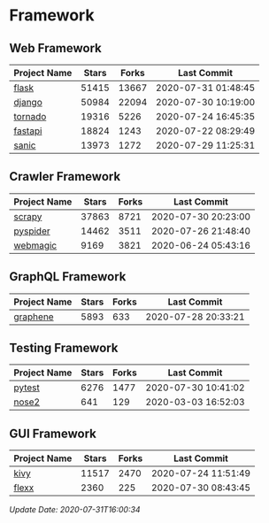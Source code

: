# Framework

## Web Framework

| Project Name | Stars | Forks | Last Commit |
| ------------ | ----- | ----- | ----------- |
| [flask](https://github.com/pallets/flask) | 51415 | 13667 | 2020-07-31 01:48:45 |
| [django](https://github.com/django/django) | 50984 | 22094 | 2020-07-30 10:19:00 |
| [tornado](https://github.com/tornadoweb/tornado) | 19316 | 5226 | 2020-07-24 16:45:35 |
| [fastapi](https://github.com/tiangolo/fastapi) | 18824 | 1243 | 2020-07-22 08:29:49 |
| [sanic](https://github.com/huge-success/sanic) | 13973 | 1272 | 2020-07-29 11:25:31 |

## Crawler Framework

| Project Name | Stars | Forks | Last Commit |
| ------------ | ----- | ----- | ----------- |
| [scrapy](https://github.com/scrapy/scrapy) | 37863 | 8721 | 2020-07-30 20:23:00 |
| [pyspider](https://github.com/binux/pyspider) | 14462 | 3511 | 2020-07-26 21:48:40 |
| [webmagic](https://github.com/code4craft/webmagic) | 9169 | 3821 | 2020-06-24 05:43:16 |

## GraphQL Framework

| Project Name | Stars | Forks | Last Commit |
| ------------ | ----- | ----- | ----------- |
| [graphene](https://github.com/graphql-python/graphene) | 5893 | 633 | 2020-07-28 20:33:21 |

## Testing Framework

| Project Name | Stars | Forks | Last Commit |
| ------------ | ----- | ----- | ----------- |
| [pytest](https://github.com/pytest-dev/pytest) | 6276 | 1477 | 2020-07-30 10:41:02 |
| [nose2](https://github.com/nose-devs/nose2) | 641 | 129 | 2020-03-03 16:52:03 |

## GUI Framework

| Project Name | Stars | Forks | Last Commit |
| ------------ | ----- | ----- | ----------- |
| [kivy](https://github.com/kivy/kivy) | 11517 | 2470 | 2020-07-24 11:51:49 |
| [flexx](https://github.com/flexxui/flexx) | 2360 | 225 | 2020-07-30 08:43:45 |

*Update Date: 2020-07-31T16:00:34*